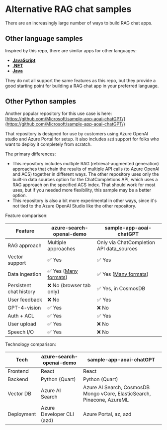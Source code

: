 # Alternative RAG chat samples

There are an increasingly large number of ways to build RAG chat apps.

## Other language samples

Inspired by this repo, there are similar apps for other languages:

- [**JavaScript**](https://aka.ms/azai/js/code)
- [**.NET**](https://aka.ms/azai/net/code)
- [**Java**](https://aka.ms/azai/java/code)

They do not all support the same features as this repo, but they provide a good starting point for building a RAG chat app in your preferred language.

## Other Python samples

Another popular repository for this use case is here:
[https://github.com/Microsoft/sample-app-aoai-chatGPT/](https://github.com/Microsoft/sample-app-aoai-chatGPT/)

That repository is designed for use by customers using Azure OpenAI studio and Azure Portal for setup. It also includes `azd` support for folks who want to deploy it completely from scratch.

The primary differences:

- This repository includes multiple RAG (retrieval-augmented generation) approaches that chain the results of multiple API calls (to Azure OpenAI and ACS) together in different ways. The other repository uses only the built-in data sources option for the ChatCompletions API, which uses a RAG approach on the specified ACS index. That should work for most uses, but if you needed more flexibility, this sample may be a better option.
- This repository is also a bit more experimental in other ways, since it's not tied to the Azure OpenAI Studio like the other repository.

Feature comparison:

| Feature                 | azure-search-openai-demo                                              | sample-app-aoai-chatGPT                                                                                                                         |
| ----------------------- | --------------------------------------------------------------------- | ----------------------------------------------------------------------------------------------------------------------------------------------- |
| RAG approach            | Multiple approaches                                                   | Only via ChatCompletion API data_sources                                                                                                        |
| Vector support          | ✅ Yes                                                                | ✅ Yes                                                                                                                                          |
| Data ingestion          | ✅ Yes ([Many formats](data_ingestion.md#supported-document-formats)) | ✅ Yes ([Many formats](https://learn.microsoft.com/azure/ai-services/openai/concepts/use-your-data?tabs=ai-search#data-formats-and-file-types)) |
| Persistent chat history | ❌ No (browser tab only)                                              | ✅ Yes, in CosmosDB                                                                                                                             |
| User feedback           | ❌ No                                                                 | ✅ Yes                                                                                                                                          |
| GPT-4-vision            | ✅ Yes                                                                | ❌ No                                                                                                                                           |
| Auth + ACL              | ✅ Yes                                                                | ✅ Yes                                                                                                                                          |
| User upload             | ✅ Yes                                                                | ❌ No                                                                                                                                           |
| Speech I/O              | ✅ Yes                                                                | ❌ No                                                                                                                                           |

Technology comparison:

| Tech       | azure-search-openai-demo  | sample-app-aoai-chatGPT                                                 |
| ---------- | ------------------------- | ----------------------------------------------------------------------- |
| Frontend   | React                     | React                                                                   |
| Backend    | Python (Quart)            | Python (Quart)                                                          |
| Vector DB  | Azure AI Search           | Azure AI Search, CosmosDB Mongo vCore, ElasticSearch, Pinecone, AzureML |
| Deployment | Azure Developer CLI (azd) | Azure Portal, az, azd                                                   |

